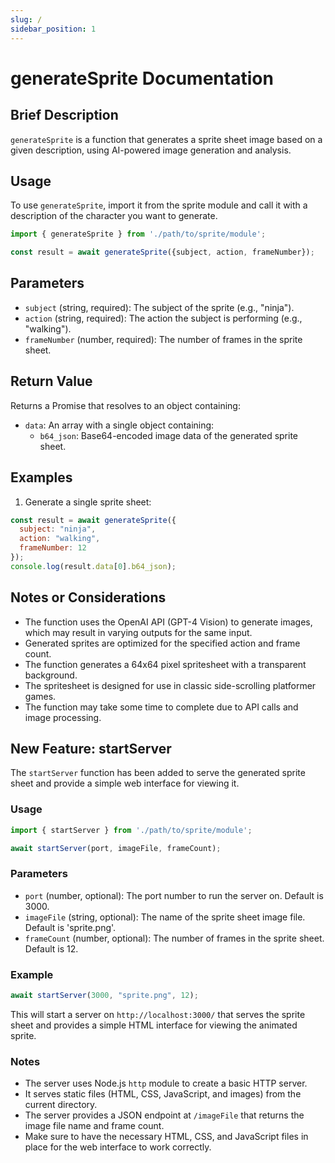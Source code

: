 ```yaml
---
slug: /
sidebar_position: 1
---
```


# generateSprite Documentation

## Brief Description
`generateSprite` is a function that generates a sprite sheet image based on a given description, using AI-powered image generation and analysis.

## Usage
To use `generateSprite`, import it from the sprite module and call it with a description of the character you want to generate.

```javascript
import { generateSprite } from './path/to/sprite/module';

const result = await generateSprite({subject, action, frameNumber});
```

## Parameters
- `subject` (string, required): The subject of the sprite (e.g., "ninja").
- `action` (string, required): The action the subject is performing (e.g., "walking").
- `frameNumber` (number, required): The number of frames in the sprite sheet.

## Return Value
Returns a Promise that resolves to an object containing:
- `data`: An array with a single object containing:
  - `b64_json`: Base64-encoded image data of the generated sprite sheet.

## Examples

1. Generate a single sprite sheet:
```javascript
const result = await generateSprite({
  subject: "ninja",
  action: "walking",
  frameNumber: 12
});
console.log(result.data[0].b64_json);
```

## Notes or Considerations
- The function uses the OpenAI API (GPT-4 Vision) to generate images, which may result in varying outputs for the same input.
- Generated sprites are optimized for the specified action and frame count.
- The function generates a 64x64 pixel spritesheet with a transparent background.
- The spritesheet is designed for use in classic side-scrolling platformer games.
- The function may take some time to complete due to API calls and image processing.

## New Feature: startServer

The `startServer` function has been added to serve the generated sprite sheet and provide a simple web interface for viewing it.

### Usage

```javascript
import { startServer } from './path/to/sprite/module';

await startServer(port, imageFile, frameCount);
```

### Parameters
- `port` (number, optional): The port number to run the server on. Default is 3000.
- `imageFile` (string, optional): The name of the sprite sheet image file. Default is 'sprite.png'.
- `frameCount` (number, optional): The number of frames in the sprite sheet. Default is 12.

### Example

```javascript
await startServer(3000, "sprite.png", 12);
```

This will start a server on `http://localhost:3000/` that serves the sprite sheet and provides a simple HTML interface for viewing the animated sprite.

### Notes
- The server uses Node.js `http` module to create a basic HTTP server.
- It serves static files (HTML, CSS, JavaScript, and images) from the current directory.
- The server provides a JSON endpoint at `/imageFile` that returns the image file name and frame count.
- Make sure to have the necessary HTML, CSS, and JavaScript files in place for the web interface to work correctly.
